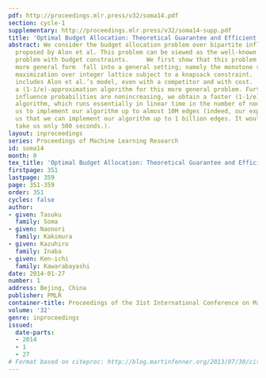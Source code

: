 ```yaml
---
pdf: http://proceedings.mlr.press/v32/soma14.pdf
section: cycle-1
supplementary: http://proceedings.mlr.press/v32/soma14-supp.pdf
title: 'Optimal Budget Allocation: Theoretical Guarantee and Efficient Algorithm'
abstract: We consider the budget allocation problem over bipartite influence model
  proposed by Alon et al. This problem can be viewed as the well-known influence maximization
  problem with budget constraints.     We first show that this problem and its much
  more general form  fall into a general setting; namely the monotone submodular function
  maximization over integer lattice subject to a knapsack constraint.  Our framework
  includes Alon et al.’s model, even with a competitor and with cost.  We then give
  a (1-1/e)-approximation algorithm for this more general problem. Furthermore, when
  influence probabilities are nonincreasing, we obtain a faster (1-1/e)-approximation
  algorithm, which runs essentially in linear time in the number of nodes. This allows
  us to implement our algorithm up to almost 10M edges (indeed, our experiments tell
  us that we can implement our algorithm up to 1 billion edges. It would approximately
  take us only 500 seconds.).
layout: inproceedings
series: Proceedings of Machine Learning Research
id: soma14
month: 0
tex_title: 'Optimal Budget Allocation: Theoretical Guarantee and Efficient Algorithm'
firstpage: 351
lastpage: 359
page: 351-359
order: 351
cycles: false
author:
- given: Tasuku
  family: Soma
- given: Naonori
  family: Kakimura
- given: Kazuhiro
  family: Inaba
- given: Ken-ichi
  family: Kawarabayashi
date: 2014-01-27
number: 1
address: Bejing, China
publisher: PMLR
container-title: Proceedings of the 31st International Conference on Machine Learning
volume: '32'
genre: inproceedings
issued:
  date-parts:
  - 2014
  - 1
  - 27
# Format based on citeproc: http://blog.martinfenner.org/2013/07/30/citeproc-yaml-for-bibliographies/
---
```

